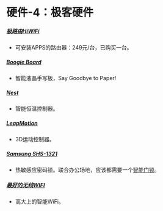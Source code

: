 # 硬件-4：极客硬件

##### [极路由HiWiFi](http://knewone.com/things/ji-lu-you-hiwifi)
- 可安装APPS的路由器：249元/台，已购买一台。

##### [Boogie Board](http://knewone.com/things/boogie-board)
- 智能液晶手写板，Say Goodbye to Paper!

##### [Nest](http://knewone.com/things/nest)
- 智能恒温控制器。

##### [LeapMotion](http://knewone.com/things/leapmotion)
- 3D运动控制器。

##### [Samsung SHS-1321](http://knewone.com/things/samsung-shs-1321)
- 热敏感应密码锁。联合办公场地，应该都需要一个[智能门锁](http://jianshu.io/p/phwyBg)。

##### [最好的无线WIFI](http://cn.ruckuswireless.com/)
- 高大上的智能WiFi。
